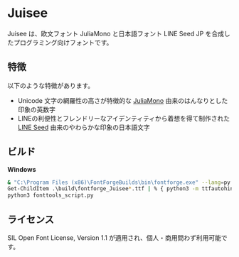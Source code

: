 # Juisee

Juisee は、欧文フォント JuliaMono と日本語フォント LINE Seed JP を合成したプログラミング向けフォントです。

## 特徴

以下のような特徴があります。

- Unicode 文字の網羅性の高さが特徴的な [JuliaMono](https://juliamono.netlify.app) 由来のはんなりとした印象の英数字
- LINEの利便性とフレンドリーなアイデンティティから着想を得て制作された [LINE Seed](https://seed.line.me/index_jp.html) 由来のやわらかな印象の日本語文字

## ビルド

**Windows**

```sh
& "C:\Program Files (x86)\FontForgeBuilds\bin\fontforge.exe" --lang=py -script .\fontforge_script.py
Get-ChildItem .\build\fontforge_Juisee*.ttf | % { python3 -m ttfautohint --dehint $_.FullName $_.FullName }
python3 fonttools_script.py
```

## ライセンス

SIL Open Font License, Version 1.1 が適用され、個人・商用問わず利用可能です。
